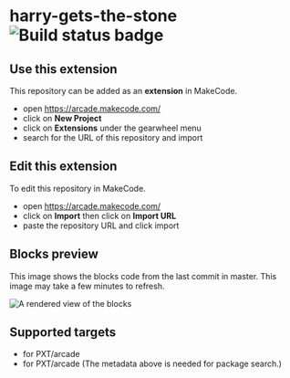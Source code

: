 # harry-gets-the-stone ![Build status badge](https://github.com/potterheadmin/harry-gets-the-stone/workflows/MakeCode/badge.svg)



## Use this extension

This repository can be added as an **extension** in MakeCode.

* open https://arcade.makecode.com/
* click on **New Project**
* click on **Extensions** under the gearwheel menu
* search for the URL of this repository and import

## Edit this extension

To edit this repository in MakeCode.

* open https://arcade.makecode.com/
* click on **Import** then click on **Import URL**
* paste the repository URL and click import

## Blocks preview

This image shows the blocks code from the last commit in master.
This image may take a few minutes to refresh.

![A rendered view of the blocks](https://github.com/potterheadmin/harry-gets-the-stone/raw/master/.makecode/blocks.png)

## Supported targets

* for PXT/arcade
* for PXT/arcade
(The metadata above is needed for package search.)

